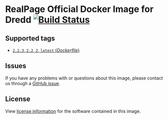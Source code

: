 # RealPage Official Docker Image for Dredd [![Build Status](https://travis-ci.org/realpage/dredd.svg?branch=master)](https://travis-ci.org/realpage/dredd)

## Supported tags
- [`2.2.3`, `2.2`, `2`, `latest` (*Dockerfile*)](https://github.com/realpage/dredd/blob/master/Dockerfile)

## Issues
If you have any problems with or questions about this image, please contact us through a [GitHub issue](https://github.com/realpage/dredd/issues).

## License
View [license information](https://github.com/apiaryio/dredd/blob/master/LICENSE) for the software contained in this image.
